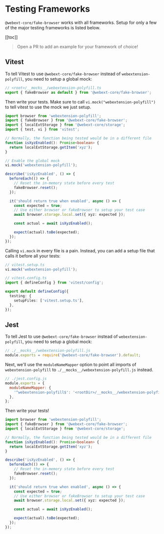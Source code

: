 # Testing Frameworks

`@webext-core/fake-browser` works with all frameworks. Setup for only a few of the major testing frameworks is listed below.

[[toc]]

> Open a PR to add an example for your framework of choice!

## Vitest

To tell Vitest to use `@webext-core/fake-browser` instead of `webextension-polyfill`, you need to setup a global mock:

```ts
// <root>/__mocks__/webextension-polyfill.ts
export { fakeBrowser as default } from '@webext-core/fake-browser';
```

Then write your tests. Make sure to call `vi.mock("webextension-polyfill")` to tell vitest to use the mock we just setup.

```ts
import browser from 'webextension-polyfill';
import { fakeBrowser } from '@webext-core/fake-browser';
import { localExtStorage } from '@webext-core/storage';
import { test, vi } from 'vitest';

// Normally, the function being tested would be in a different file
function isXyzEnabled(): Promise<boolean> {
  return localExtStorage.getItem('xyz');
}

// Enable the global mock
vi.mock('webextension-polyfill');

describe('isXyzEnabled', () => {
  beforeEach(() => {
    // Reset the in-memory state before every test
    fakeBrowser.reset();
  });

  it('should return true when enabled', async () => {
    const expected = true;
    // Use either browser or fakeBrowser to setup your test case
    await browser.storage.local.set({ xyz: expected });

    const actual = await isXyzEnabled();

    expect(actual).toBe(expected);
  });
});
```

Calling `vi.mock` in every file is a pain. Instead, you can add a setup file that calls it before all your tests:

```ts
// vitest.setup.ts
vi.mock('webextension-polyfill');
```

```ts
// vitest.config.ts
import { defineConfig } from 'vitest/config';

export default defineConfig({
  testing: {
    setupFiles: ['vitest.setup.ts'],
  },
});
```

## Jest

To tell Jest to use `@webext-core/fake-browser` instead of `webextension-polyfill`, you need to setup a global mock:

```ts
// ./__mocks__/webextension-polyfill.js
module.exports = require('@webext-core/fake-browser').default;
```

Next, we'll use the `moduleNameMapper` option to point all imports of `webextension-polyfill` to `./__mocks__/webextension-polyfill.js` instead.

```js
// ./jest.config.js
module.exports = {
  moduleNameMapper: {
    '^webextension-polyfill$': '<rootDir>/__mocks__/webextension-polyfill.js',
  },
};
```

Then write your tests!

```ts
import browser from 'webextension-polyfill';
import { fakeBrowser } from '@webext-core/fake-browser';
import { localExtStorage } from '@webext-core/storage';

// Normally, the function being tested would be in a different file
function isXyzEnabled(): Promise<boolean> {
  return localExtStorage.getItem('xyz');
}

describe('isXyzEnabled', () => {
  beforeEach(() => {
    // Reset the in-memory state before every test
    fakeBrowser.reset();
  });

  it('should return true when enabled', async () => {
    const expected = true;
    // Use either browser or fakeBrowser to setup your test case
    await browser.storage.local.set({ xyz: expected });

    const actual = await isXyzEnabled();

    expect(actual).toBe(expected);
  });
});
```
